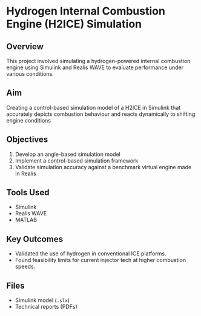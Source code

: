 # Hydrogen Internal Combustion Engine (H2ICE) Simulation

## Overview
This project involved simulating a hydrogen-powered internal combustion engine using Simulink and Realis WAVE to evaluate performance under various conditions.

## Aim
Creating a control-based simulation model of a H2ICE in Simulink that accurately depicts combustion behaviour and reacts dynamically to shifting engine conditions

## Objectives
1. Develop an angle-based simulation model
2. Implement a control-based simulation framework
3. Validate simulation accuracy against a benchmark virtual engine made in Realis

## Tools Used
- Simulink
- Realis WAVE
- MATLAB

## Key Outcomes
- Validated the use of hydrogen in conventional ICE platforms.
- Found feasibility limits for current injector tech at higher combustion speeds.

## Files
- Simulink model (`.slx`)
- Technical reports (PDFs)
